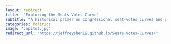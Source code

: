 ```yaml
---
layout: redirect
title:  "Exploring the Seats-Votes Curve"
subtitle: "A historical primer on Congressional seat-votes curves and partisan bias, symmetry, and responsiveness, from 2000 - 2016."
categories: Politics
image: "capitol.jpg"
redirect_url: "https://jeffreyshen19.github.io/Seats-Votes-Curves/"
---
```

